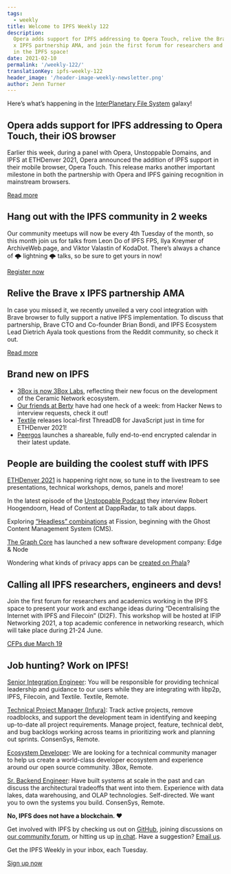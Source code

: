 ```yaml
---
tags:
  - weekly
title: Welcome to IPFS Weekly 122
description:
  Opera adds support for IPFS addressing to Opera Touch, relive the Brave
  x IPFS partnership AMA, and join the first forum for researchers and academics working
  in the IPFS space!
date: 2021-02-10
permalink: '/weekly-122/'
translationKey: ipfs-weekly-122
header_image: '/header-image-weekly-newsletter.png'
author: Jenn Turner
---
```


Here’s what’s happening in the [InterPlanetary File System](https://ipfs.tech/) galaxy!

## Opera adds support for IPFS addressing to Opera Touch, their iOS browser

Earlier this week, during a panel with Opera, Unstoppable Domains, and IPFS at ETHDenver 2021, Opera announced the addition of IPFS support in their mobile browser, Opera Touch. This release marks another important milestone in both the partnership with Opera and IPFS gaining recognition in mainstream browsers.

[Read more](https://blog.ipfs.tech/2021-02-08-opera-ios-and-ipfs/)

## Hang out with the IPFS community in 2 weeks

Our community meetups will now be every 4th Tuesday of the month, so this month join us for talks from Leon Do of IPFS FPS, Ilya Kreymer of ArchiveWeb.page, and Viktor Valastin of KodaDot. There’s always a chance of 🌩 lightning 🌩 talks, so be sure to get yours in now!

[Register now](https://www.meetup.com/San-Francisco-IPFS/events/276018298/)

## Relive the Brave x IPFS partnership AMA

In case you missed it, we recently unveiled a very cool integration with Brave browser to fully support a native IPFS implementation. To discuss that partnership, Brave CTO and Co-founder Brian Bondi, and IPFS Ecosystem Lead Dietrich Ayala took questions from the Reddit community, so check it out.

[Read more](https://brave.com/ama-with-brave-and-ipfs/)

## Brand new on IPFS

- [3Box is now 3Box Labs](https://blog.ceramic.network/3box-labs-a-future-on-ceramic-network/), reflecting their new focus on the development of the Ceramic Network ecosystem.
- [Our friends at Berty](https://berty.tech/blog/hackernews-reddit-week/) have had one heck of a week: from Hacker News to interview requests, check it out!
- [Textile](https://blog.textile.io/local-first-threaddb/) releases local-first ThreadDB for JavaScript just in time for ETHDenver 2021!
- [Peergos](https://peergos.org/posts/calendar) launches a shareable, fully end-to-end encrypted calendar in their latest update.

## People are building the coolest stuff with IPFS

[ETHDenver 2021](https://www.twitch.tv/ethereumdenver) is happening right now, so tune in to the livestream to see presentations, technical workshops, demos, panels and more!

In the latest episode of the [Unstoppable Podcast](https://podcasts.apple.com/us/podcast/8-tracking-dapps-on-the-blockchain-with-robert-hoogendoorn/id1538672251?i=1000507723382) they interview Robert Hoogendoorn, Head of Content at DappRadar, to talk about dapps.

Exploring [“Headless” combinations](https://blog.fission.codes/headless-ghost-blog-fission/) at Fission, beginning with the Ghost Content Management System (CMS).

[The Graph Core](https://www.forbes.com/sites/vipinbharathan/2021/02/09/edge--node-a-new-software-development-company-is-launched-by-the-graph-core-protocol-team/?sh=22ab630b4f8d) has launched a new software development company: Edge & Node

Wondering what kinds of privacy apps can be [created on Phala](https://medium.com/phala-network/what-kinds-of-privacy-applications-can-be-created-on-phala-e129d15b70d0)?

## Calling all IPFS researchers, engineers and devs!

Join the first forum for researchers and academics working in the IPFS space to present your work and exchange ideas during “Decentralising the Internet with IPFS and Filecoin” (DI2F). This workshop will be hosted at IFIP Networking 2021, a top academic conference in networking research, which will take place during 21-24 June.

[CFPs due March 19](https://research.protocol.ai/blog/2021/decentralising-the-internet-with-ipfs-and-filecoin-di2f-workshop-at-ifip-networking-2021-call-for-contributions/)

## Job hunting? Work on IPFS!

[Senior Integration Engineer](https://textile.breezy.hr/p/cad4ea4bf0c9-senior-integrations-engineer): You will be responsible for providing technical leadership and guidance to our users while they are integrating with libp2p, IPFS, Filecoin, and Textile. Textile, Remote.

[Technical Project Manager (Infura)](https://boards.greenhouse.io/consensys/jobs/2507095): Track active projects, remove roadblocks, and support the development team in identifying and keeping up-to-date all project requirements. Manage project, feature, technical debt, and bug backlogs working across teams in prioritizing work and planning out sprints. ConsenSys, Remote.

[Ecosystem Developer](https://jobs.lever.co/3box/ec1093c5-ed31-483c-b1b3-49b07bd0bd2e): We are looking for a technical community manager to help us create a world-class developer ecosystem and experience around our open source community. 3Box, Remote.

[Sr. Backend Engineer](https://boards.greenhouse.io/consensys/jobs/2426803): Have built systems at scale in the past and can discuss the architectural tradeoffs that went into them. Experience with data lakes, data warehousing, and OLAP technologies. Self-directed. We want you to own the systems you build. ConsenSys, Remote.

**No, IPFS does not have a blockchain. ❤️**

Get involved with IPFS by checking us out on [GitHub](https://github.com/ipfs), joining discussions on [our community forum](https://discuss.ipfs.tech/), or hitting us up [in chat](https://riot.im/app/#/room/#ipfs:matrix.org). Have a suggestion? [Email us](mailto:newsletter@ipfs.io).

Get the IPFS Weekly in your inbox, each Tuesday.

<p><a href="https://ipfs.us4.list-manage.com/subscribe?u=25473244c7d18b897f5a1ff6b&amp;id=cad54b2230" class="button button-primary">Sign up now</a></p>
